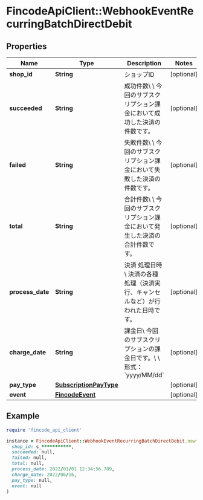 # FincodeApiClient::WebhookEventRecurringBatchDirectDebit

## Properties

| Name | Type | Description | Notes |
| ---- | ---- | ----------- | ----- |
| **shop_id** | **String** | ショップID  | [optional] |
| **succeeded** | **String** | 成功件数\\ \\ 今回のサブスクリプション課金において成功した決済の件数です。  | [optional] |
| **failed** | **String** | 失敗件数\\ \\ 今回のサブスクリプション課金において失敗した決済の件数です。  | [optional] |
| **total** | **String** | 合計件数\\ \\ 今回のサブスクリプション課金において発生した決済の合計件数です。  | [optional] |
| **process_date** | **String** | 決済 処理日時\\ 決済の各種処理（決済実行、キャンセルなど）が行われた日時です。  | [optional] |
| **charge_date** | **String** | 課金日\\ 今回のサブスクリプションの課金日です。\\ \\ 形式：&#x60;yyyy/MM/dd&#x60;  | [optional] |
| **pay_type** | [**SubscriptionPayType**](SubscriptionPayType.md) |  | [optional] |
| **event** | [**FincodeEvent**](FincodeEvent.md) |  | [optional] |

## Example

```ruby
require 'fincode_api_client'

instance = FincodeApiClient::WebhookEventRecurringBatchDirectDebit.new(
  shop_id: s_***********,
  succeeded: null,
  failed: null,
  total: null,
  process_date: 2022/01/01 12:34:56.789,
  charge_date: 2022/06/16,
  pay_type: null,
  event: null
)
```

